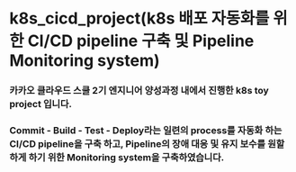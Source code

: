 # k8s_cicd_project(k8s 배포 자동화를 위한 CI/CD pipeline 구축 및 Pipeline Monitoring system)
### 카카오 클라우드 스쿨 2기 엔지니어 양성과정 내에서 진행한 k8s toy project 입니다. 
### Commit - Build - Test - Deploy라는 일련의 process를 자동화 하는 CI/CD pipeline을 구축 하고, Pipeline의 장애 대응 및 유지 보수를 원할하게 하기 위한 Monitoring system을 구축하였습니다.